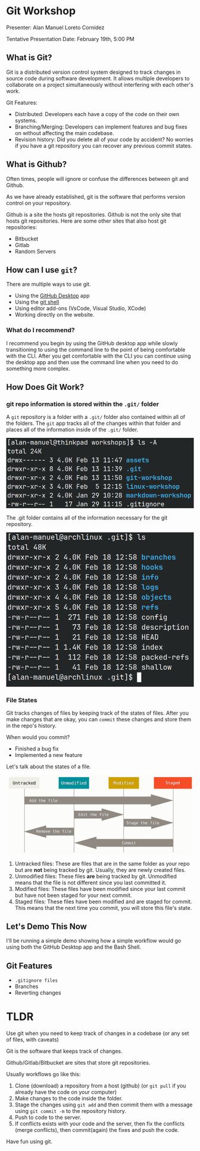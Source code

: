 # Git Workshop

Presenter: Alan Manuel Loreto Cornídez

Tentative Presentation Date: February 19th, 5:00 PM

## What is Git?

Git is a distributed version control system designed to track changes in source
code during software development. It allows multiple developers to collaborate
on a project simultaneously without interfering with each other's work.

Git Features:

- Distributed: Developers each have a copy of the code on their own systems.
- Branching/Merging: Developers can implement features and bug fixes on without
  affecting the main codebase.
- Revision history: Did you delete all of your code by accident? No worries if
  you have a git repository you can recover any previous commit states.

## What is Github?

Often times, people will ignore or confuse the differences between git and
Github.

As we have already established, git is the software that performs version
control on your repository.

Github is a site the hosts git repositories. Github is not the only site that
hosts git repositories. Here are some other sites that also host git
repositories:

- Bitbucket
- Gitlab
- Random Servers

## How can I use `git`?

There are multiple ways to use git.

- Using the [GitHub Desktop](https://desktop.github.com/) app
- Using the [git shell](https://git-scm.com/)
- Using editor add-ons (VsCode, Visual Studio, XCode)
- Working directly on the website.

### What do I recommend?

I recommend you begin by using the GitHub desktop app while slowly transitioning
to using the command line to the point of being comfortable with the CLI. After
you get comfortable with the CLI you can continue using the desktop app and then
use the command line when you need to do something more complex.

## How Does Git Work?

### git repo information is stored within the `.git/` folder

A `git` repository is a folder with a `.git/` folder also contained within all
of the folders. The `git` app tracks all of the changes within that folder and
places all of the information inside of the `.git/` folder.

![git folder](../assets/imgs/git-repo-contents.png)

The .git folder contains all of the information necessary for the git
repository.

![contents of a .git/ folder.](../assets/imgs/git-folder-contents.png)

### File States

Git tracks changes of files by keeping track of the states of files. After you
make changes that are okay, you can `commit` these changes and store them in the
repo's history.

When would you commit?

- Finished a bug fix
- Implemented a new feature

Let's talk about the states of a file.

![There are 4 different states for a file.](../assets/imgs/git-file-tracking.png)

1. Untracked files: These are files that are in the same folder as your repo but
   are **not** being tracked by git. Usually, they are newly created files.
2. Unmodified files: These files **are** being tracked by git. Unmodified means
   that the file is not different since you last committed it.
3. Modified files: These files have been modified since your last commit but
   have not been staged for your next commit.
4. Staged files: These files have been modified and are staged for commit. This
   means that the next time you commit, you will store this file's state.

## Let's Demo This Now

I'll be running a simple demo showing how a simple workflow would go using both
the GitHub Desktop app and the Bash Shell.

## Git Features

- `.gitignore files`
- Branches
- Reverting changes

# TLDR

Use git when you need to keep track of changes in a codebase (or any set of
files, with caveats)

Git is the software that keeps track of changes.

Github/Gitlab/Bitbucket are sites that store git repositories.

Usually workflows go like this:

1. Clone (download) a repository from a host (github) (or `git pull` if you
   already have the code on your computer)
2. Make changes to the code inside the folder.
3. Stage the changes using `git add` and then commit them with a message using
   `git commit -m` to the repository history.
4. Push to code to the server.
5. If conflicts exists with your code and the server, then fix the conflicts
   (merge conflicts), then commit(again) the fixes and push the code.

Have fun using git.
